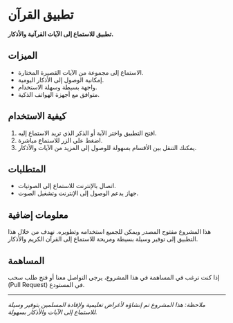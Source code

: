 # تطبيق القرآن

**تطبيق للاستماع إلى الآيات القرآنية والأذكار.**

## الميزات

- الاستماع إلى مجموعة من الآيات القصيرة المختارة.
- إمكانية الوصول إلى الأذكار اليومية.
- واجهة بسيطة وسهلة الاستخدام.
- متوافق مع أجهزة الهواتف الذكية.

## كيفية الاستخدام

1. افتح التطبيق واختر الآية أو الذكر الذي تريد الاستماع إليه.
2. اضغط على الزر للاستماع مباشرة.
3. يمكنك التنقل بين الأقسام بسهولة للوصول إلى المزيد من الآيات والأذكار.

## المتطلبات

- اتصال بالإنترنت للاستماع إلى الصوتيات.
- جهاز يدعم الوصول إلى الإنترنت وتشغيل الصوت.

## معلومات إضافية

هذا المشروع مفتوح المصدر ويمكن للجميع استخدامه وتطويره. نهدف من خلال هذا التطبيق إلى توفير وسيلة بسيطة ومريحة للاستماع إلى القرآن الكريم والأذكار.

## المساهمة

إذا كنت ترغب في المساهمة في هذا المشروع، يرجى التواصل معنا أو فتح طلب سحب (Pull Request) في المستودع.

---

*ملاحظة: هذا المشروع تم إنشاؤه لأغراض تعليمية ولإفادة المسلمين بتوفير وسيلة للاستماع إلى الآيات والأذكار بسهولة.*
